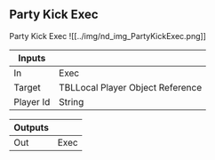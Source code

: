## Party Kick Exec
Party Kick Exec
![[../img/nd_img_PartyKickExec.png]]

|Inputs||
|--|--|
| In | Exec |
| Target | TBLLocal Player Object Reference |
| Player Id | String |

|Outputs||
|--|--|
| Out | Exec |
